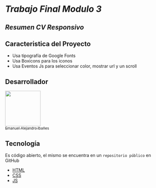 # _Trabajo Final Modulo 3_
## *Resumen CV Responsivo*
## Caracteristica del Proyecto
- Usa tipografía de Google Fonts
- Usa Boxicons para los iconos
- Usa Eventos Js para seleccionar color, mostrar url y un scroll


## Desarrollador
[<img src="https://avatars.githubusercontent.com/u/21963028?s=400&u=e38260a6e06812e4e14f5359c1f7a2e8a243a4af&v=4" width=115><br><sub>Emanuel Alejandro Ibañes</sub>](https://github.com/alecio87)


## Tecnología
Es código abierto, el mismo se encuentra en un ```repositorio público``` en GitHub

- [HTML](#technologies)
- [CSS](##technologies)
- [JS](##technologies)

